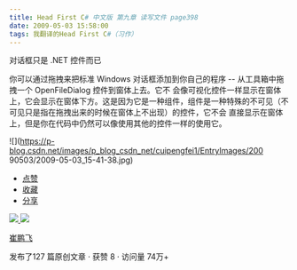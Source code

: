 ```yaml
---
title: Head First C# 中文版 第九章 读写文件 page398
date: 2009-05-03 15:58:00
tags: 我翻译的Head First C#（习作）
---
```

对话框只是  .NET  控件而已

  

你可以通过拖拽来把标准  Windows  对话框添加到你自己的程序  \--  从工具箱中拖拽一个  OpenFileDialog  控件到窗体上去。它不
会像可视化控件一样显示在窗体上，它会显示在窗体下方。这是因为它是一种组件，组件是一种特殊的不可见（不可见只是指在拖拽出来的时候在窗体上不出现）的控件，它不会
直接显示在窗体上，但是你在代码中仍然可以像使用其他的控件一样的使用它。

  

![](https://p-blog.csdn.net/images/p_blog_csdn_net/cuipengfei1/EntryImages/200
90503/2009-05-03_15-41-38.jpg)

  * [ 点赞  ](javascript:;)
  * [ 收藏  ](javascript:;)
  * [ 分享 ](javascript:;)

[ ![](https://profile.csdnimg.cn/5/2/5/3_cuipengfei1)
![](https://g.csdnimg.cn/static/user-reg-year/1x/11.png)
](https://blog.csdn.net/cuipengfei1)

[ 崔鹏飞 ](https://blog.csdn.net/cuipengfei1)

发布了127 篇原创文章  ·  获赞 8  ·  访问量 74万+

